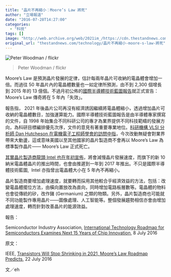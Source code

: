 ```yaml
---
title: "晶片不再縮小：Moore’s Law 將死"
author: "立場報道"
date: "2016-07-28T14:27:00"
categories:
  - "科技"
tags: []
image: "http://web.archive.org/web/2021im_/https://cdn.thestandnews.com/media/photos/cache/243867060_e776c9eece_b_ACvDc_1200x0.jpg"
original_url: "thestandnews.com/technology/晶片不再縮小-moore-s-law-將死"
---
```

![Peter Woodman / flickr](http://web.archive.org/web/2021im_/https://cdn.thestandnews.com/media/photos/cache/243867060_e776c9eece_b_ACvDc_1200x0.jpg)

> Peter Woodman / flickr

Moore’s Law 是預測晶片發展的定律，估計每兩年晶片可收納的電晶體會增加一倍。而過往 50 年晶片內的電晶體數量也一如定律所預測，由不到 2,300 個增長到 2015 年的 13 億個。不過月初公佈的[國際半導體技術藍圖報告](http://web.archive.org/web/20210629023726/https://en.wikipedia.org/wiki/International_Technology_Roadmap_for_Semiconductors)就正式宣告：Moore’s Law 傳奇將在 5 年內「失效」。

報告指， 2021 年後晶片公司再沒有經濟誘因繼續將電晶體縮小，透過增加晶片可收納的電晶體數目，加強運算能力。國際半導體技術藍圖報告是由半導體專家撰寫的文件，自 1998 年始集合不同科研公司的專才為業界提供不同科技範疇的發展方向，為科研目標編排優先次序，文件的意見有著重要專業地位。[科研機構 VLSI 分析師 Dan Hutcheson 在電機電子工程師學會的訪問中指](http://web.archive.org/web/20210629023726/http://spectrum.ieee.org/tech-talk/computing/hardware/transistors-will-stop-shrinking-in-2021-moores-law-roadmap-predicts)，今次改動無疑會對業界帶來大動盪，這或意味美國以至其他國家的晶片製造商不會再以 Moore’s Law 為標準製作晶片—— Moore’s Law 正式死亡。

[其實晶片製造商龍頭 Intel 也在年初宣佈](../../technology/moore-s-law-%E5%82%B3%E5%A5%87%E4%B8%8D%E5%86%8D/)，將會減慢晶片發展速度，而旗下的新 10 納米電晶體晶片的推出時間，也會由推遲到一年到 2017 年推出。不只是國際半導體技術藍圖,  Intel 亦指曾出電晶體大小在 5 年內不再縮小。

晶片製造商要增加處理速度，就要轉而採用其他較合乎經濟效益的方法，包括：改變電晶體擺位方法，由橫向置放改為直向，同時增加電路板層數等。電晶體的物料也會從傳統的矽，改作鍺 (Germanium) 之類的物類。另外，晶片製造商也可能就不同功能製作專用晶片——圖像處理、人工智能等。整個發展趨勢相信亦會由增加處理速度，轉而針對改善晶片的能源效益。 

報告：

Semiconductor Industry Association, [International Technology Roadmap for Semiconductors Examines Next 15 Years of Chip Innovation](http://web.archive.org/web/20210629023726/http://www.semiconductors.org/news/2016/07/08/press_releases_2015/international_technology_roadmap_for_semiconductors_examines_next_15_years_of_chip_innovation/), 8 July 2016

原文：

IEEE, [Transistors Will Stop Shrinking in 2021, Moore’s Law Roadmap Predicts](http://web.archive.org/web/20210629023726/http://spectrum.ieee.org/tech-talk/computing/hardware/transistors-will-stop-shrinking-in-2021-moores-law-roadmap-predicts), 22 July 2016

文／eh